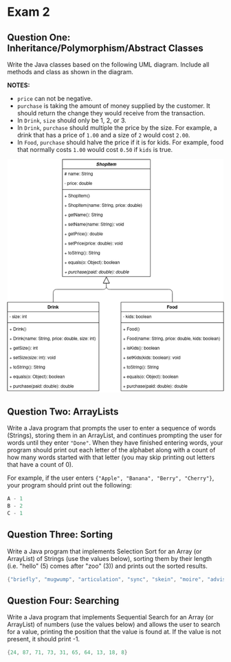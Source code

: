 # Exam 2

## Question One: Inheritance/Polymorphism/Abstract Classes

Write the Java classes based on the following UML diagram. Include all methods and class as shown in the diagram.

**NOTES:**

* `price` can not be negative.
* `purchase` is taking the amount of money supplied by the customer. It should return the change they would receive from the transaction.
* In `Drink`, `size` should only be 1, 2, or 3.
* In `Drink`, `purchase` should multiple the price by the size. For example, a drink that has a price of `1.00` and a size of `2` would cost `2.00`.
* In `Food`, `purchase` should halve the price if it is for kids. For example, food that normally costs `1.00` would cost `0.50` if `kids` is true.

![UML Diagram](./Final_UML.png)

## Question Two: ArrayLists

Write a Java program that prompts the user to enter a sequence of words (Strings), storing them in an ArrayList, and continues prompting the user for words until they enter `"Done"`. When they have finished entering words, your program should print out each letter of the alphabet along with a count of how many words started with that letter (you may skip printing out letters that have a count of 0).

For example, if the user enters `{"Apple", "Banana", "Berry", "Cherry"}`, your program should print out the following:

```java
A - 1
B - 2
C - 1
```

## Question Three: Sorting

Write a Java program that implements Selection Sort for an Array (or ArrayList) of Strings (use the values below), sorting them by their length (i.e. "hello" (5) comes after "zoo" (3)) and prints out the sorted results.

```java
{"briefly", "mugwump", "articulation", "sync", "skein", "moire", "advisability", "varmint", "mandibular", "evergreen"}
```

## Question Four: Searching

Write a Java program that implements Sequential Search for an Array (or ArrayList) of numbers (use the values below) and allows the user to search for a value, printing the position that the value is found at. If the value is not present, it should print -1.

```java
{24, 87, 71, 73, 31, 65, 64, 13, 18, 8}
```
